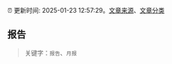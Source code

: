 :alarm_clock: 更新时间: 2025-01-23 12:57:29。[文章来源](/README.md)、[文章分类](/TAGS.md)

## 报告


> 关键字：`报告`、`月报`



